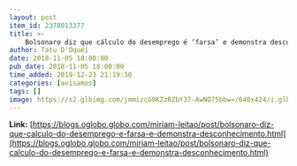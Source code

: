 ```yaml
---
layout: post
item_id: 2378013377
title: >-
    Bolsonaro diz que cálculo do desemprego é ‘farsa’ e demonstra desconhecimento : Míriam Leitão
author: Tatu D'Oquei
date: 2018-11-05 18:00:00
pub_date: 2018-11-05 18:00:00
time_added: 2019-12-23 21:19:30
categories: [avisamos]
tags: []
image: https://s2.glbimg.com/jmmizcG0KZzBZbY37-AwNQ75bbw=/640x424/i.glbimg.com/og/ig/infoglobo1/f/original/2018/11/05/79719875_05-11-2018_entrevista_de_jair_bolsonaro_a_datena_exibida_na_band._reproducao.jpg
---
```


**Link:** [https://blogs.oglobo.globo.com/miriam-leitao/post/bolsonaro-diz-que-calculo-do-desemprego-e-farsa-e-demonstra-desconhecimento.html](https://blogs.oglobo.globo.com/miriam-leitao/post/bolsonaro-diz-que-calculo-do-desemprego-e-farsa-e-demonstra-desconhecimento.html)

